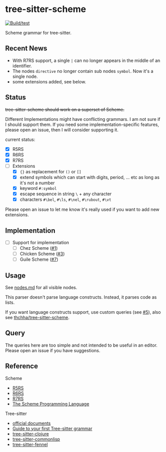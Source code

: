 # tree-sitter-scheme

[![Build/test](https://github.com/6cdh/tree-sitter-scheme/workflows/Build/test/badge.svg)](https://github.com/6cdh/tree-sitter-scheme/actions/workflows/test.yml)

Scheme grammar for tree-sitter.

## Recent News

* With R7RS support, a single `|` can no longer appears in the middle of an identifier.
* The nodes `directive` no longer contain sub nodes `symbol`. Now it's a single node.
* some extensions added, see below.

## Status

~~tree-sitter-scheme should work on a superset of Scheme.~~

Different Implementations might have conflicting grammars. I am not sure if I should support
them. If you need some implementation-specific features, please open an issue, then I will consider supporting it.

current status:

* [x] R5RS
* [x] R6RS
* [x] R7RS
* [ ] Extensions
  * [x] `{}` as replacement for `()` or `[]`
  * [x] extend symbols which can start with digits, period, ... etc as long as it's not a number
  * [x] keyword `#:symbol`
  * [x] escape sequence in string `\` + any character
  * [x] characters `#\bel`, `#\ls`, `#\nel`, `#\rubout`, `#\vt`

Please open an issue to let me know it's really used if you want to add new extensions.

## Implementation

* [ ] Support for implementation
  * [ ] Chez Scheme ([#1](https://github.com/6cdh/tree-sitter-scheme/issues/1))
  * [ ] Chicken Scheme ([#3](https://github.com/6cdh/tree-sitter-scheme/issues/3))
  * [ ] Guile Scheme ([#7](https://github.com/6cdh/tree-sitter-scheme/issues/7))

## Usage

See [nodes.md](./nodes.md) for all visible nodes.

This parser doesn't parse language constructs. Instead, it parses code as lists.

If you want language constructs support, use custom queries (see [#5](https://github.com/6cdh/tree-sitter-scheme/issues/5)), also see [thchha/tree-sitter-scheme](https://gitlab.com/thchha/tree-sitter-scheme).

## Query

The queries here are too simple and not intended to be useful in an editor.
Please open an issue if you have suggestions.

## Reference

Scheme

* [R5RS](https://schemers.org/Documents/Standards/R5RS/)
* [R6RS](http://www.r6rs.org/)
* [R7RS](https://small.r7rs.org/)
* [The Scheme Programming Language](https://www.scheme.com/tspl4/)

Tree-sitter

* [official documents](https://tree-sitter.github.io/tree-sitter)
* [Guide to your first Tree-sitter grammar](https://gist.github.com/Aerijo/df27228d70c633e088b0591b8857eeef)
* [tree-sitter-clojure](https://github.com/sogaiu/tree-sitter-clojure)
* [tree-sitter-commonlisp](https://github.com/theHamsta/tree-sitter-commonlisp)
* [tree-sitter-fennel](https://github.com/TravonteD/tree-sitter-fennel)

